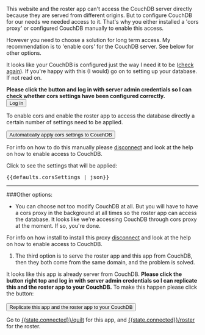 This website and the roster app can't access the
CouchDB server directly because they are served from different
origins. But to configure CouchDB for our needs we needed access to
it. That's why you either installed a 'cors proxy' or
configured CouchDB manually to enable this access. 

However you need to choose a solution for long term access. My recommendation
is to 'enable cors' for the CouchDB server. See below for other
options.

<p ng-show="state.corsConfigured">
It looks like your CouchDB is configured just the way I need it to
be (<a href="#" ng-click="checkCors($event)">check again</a>). If you're happy with this (I would) go on to setting up your
database. If not read on.
</p>

<p ng-show="!state.configAccessible && !state.corsConfigured">
 <b>Please click the button and log in with server admin
 credentials so I can check whether cors settings have been configured
 correctly.</b>

<br>
<button class="btn btn-small btn-primary" ng-click="openLogin()">Log in</button>
</p>

<div ng-show="state.configAccessible && !state.corsConfigured">
To enable cors and enable the roster app to access the database
directly a certain number of settings need to be applied.
<p><p>	

<button class="btn btn-small btn-primary" ng-click="enableCors($event)">
Automatically apply cors settings to CouchDB</button>
<p>
For info on how to do this manually please <a href="#"
ng-click="reset($event)">disconnect</a> and look at the help on how to
enable access to CouchDB.
<p>

<a  ng-click="isCorsSettingsCollapsed =
!isCorsSettingsCollapsed">Click to see the settings that will be applied: </a>

<div collapse= "!isCorsSettingsCollapsed">
<pre>{{defaults.corsSettings | json}}</pre>
</div>

</div>

--------------------------------------------

###Other options:

* You can choose not too modify CouchDB at all. But you will have to have a cors
proxy in the background at all times so the roster app can access the
database. <span ng-show="state.maybeCors">
It looks like we're accessing CouchDB through cors proxy at the
moment. If so, you're done. 
</span> 

  For info on how install to install this proxy <a href="#" ng-click="reset($event)">disconnect</a> and look at the help on how to enable access to CouchDB.

1. The third option is to serve the roster app and this app from
CouchDB, then they both come from the same domain, and the problem is
solved. 
<span ng-show="state.servedFromCouchDb">
It looks like this app is already server from CouchDB.	
</span>
<span ng-hide="state.servedFromCouchDb">
<span ng-hide="state.configAccessible">
<b>Please click the button right top and log in with server admin
credentials so I can replicate this and the roster app to your CouchDB.</b>
</span>
<span ng-show="state.configAccessible">
  To make this happen please click the button:<br><br>
<button class="btn btn-small btn-primary" ng-click="enableCors($event)">
Replicate this app and the roster app to your CouchDB</button>
</span>
</span>

  Go to <a href="{{state.connected}}/quilt">{{state.connected}}/quilt</a>
for this app, and <a target="_blank" href="{{state.connected}}/roster">{{state.connected}}/roster</a> for the roster.


	
